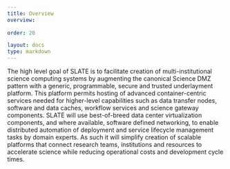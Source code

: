 ```yaml
---
title: Overview
overview: 
          
order: 20

layout: docs
type: markdown
---
```


The high level goal of SLATE is to facilitate creation of multi-institutional science computing systems by augmenting the canonical Science DMZ pattern with a generic, programmable, secure and trusted underlayment platform. This platform permits hosting of advanced container-centric services needed for higher-level capabilities such as data transfer nodes, software and data caches, workflow services and science gateway components. SLATE will use best-of-breed data center virtualization components, and where available, software defined networking, to enable distributed automation of deployment and service lifecycle management tasks by domain experts. As such it will simplify creation of scalable platforms that connect research teams, institutions and resources to accelerate science while reducing operational costs and development cycle times. 
